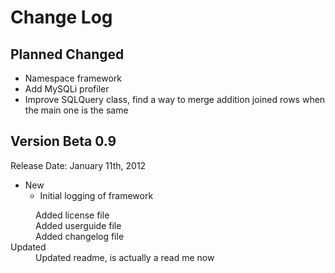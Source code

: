 Change Log
===========

Planned Changed
---------------
* Namespace framework
* Add MySQLi profiler
* Improve SQLQuery class, find a way to merge addition joined rows when the main one is the same


Version Beta 0.9
-----------------
Release Date: January 11th, 2012

* New
	* Initial logging of framework
<dl>
	<dd>Added license file</dd>
	<dd>Added userguide file</dd>
	<dd>Added changelog file</dd>
	<dt>Updated</dt>
	<dd>Updated readme, is actually a read me now</dd>	
</dl>


